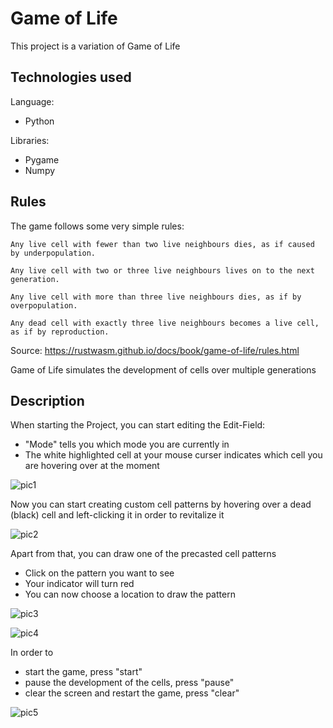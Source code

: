 # Game of Life

This project is a variation of Game of Life


## Technologies used
Language:
- Python
  
Libraries:
- Pygame
- Numpy

## Rules

The game follows some very simple rules:


    Any live cell with fewer than two live neighbours dies, as if caused by underpopulation.

    Any live cell with two or three live neighbours lives on to the next generation.

    Any live cell with more than three live neighbours dies, as if by overpopulation.

    Any dead cell with exactly three live neighbours becomes a live cell, as if by reproduction.

Source: https://rustwasm.github.io/docs/book/game-of-life/rules.html

Game of Life simulates the development of cells over multiple generations



## Description
When starting the Project, you can start editing the Edit-Field:
- "Mode" tells you which mode you are currently in
- The white highlighted cell at your mouse curser indicates which cell you are hovering over at the moment

![pic1](https://github.com/Stamp1t/conw-game-of-life/assets/132808663/6a3f2edf-687d-468a-8c43-dd4e188500fe)

Now you can start creating custom cell patterns by hovering over a dead (black) cell and left-clicking it in order to revitalize it

![pic2](https://github.com/Stamp1t/conw-game-of-life/assets/132808663/18561835-aa00-4c1a-97d0-3b643f9f9e16)

Apart from that, you can draw one of the precasted cell patterns
- Click on the pattern you want to see 
- Your indicator will turn red
- You can now choose a location to draw the pattern

![pic3](https://github.com/Stamp1t/conw-game-of-life/assets/132808663/486c6499-0835-4f05-8c26-3b9bf0976af4)

![pic4](https://github.com/Stamp1t/conw-game-of-life/assets/132808663/049b9d09-2139-436b-b71e-5eb9f55e271a)


In order to
- start the game, press "start"
- pause the development of the cells, press "pause"
- clear the screen and restart the game, press "clear"
  
![pic5](https://github.com/Stamp1t/conw-game-of-life/assets/132808663/137af7ef-1ac7-4b5d-a9be-96a618a68ba4)

  
